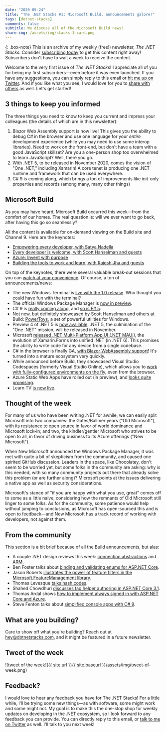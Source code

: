 ```yaml
---
date: "2020-05-24"
title: "The .NET Stacks #1: Microsoft Build, announcements galore!"
tags: [dotnet-stacks]
comments: false
subtitle: We discuss all of the Microsoft Build news!
share-img: /assets/img/stacks-1-card.png
---
```


{: .box-note}
This is an archive of my weekly (free!) newsletter, *The .NET Stacks*. Consider [subscribing today](https://dotnetstacks.com) to get this content right away! Subscribers don't have to wait a week to receive the content.

Welcome to the very first issue of *The .NET Stacks*! I appreciate all of you for being my first subscribers—even before it was even launched. If you have any suggestions, you can simply reply to this email or [hit me up on Twitter](https://twitter.com/dotnetstacks). And if you like what you see, I would love for you to [share with others](https://www.dotnetstacks.com) as well. Let's get started!

## 3 things to keep you informed

The three things you need to know to keep you current and impress your colleagues (the details of which are in this newsletter):

1. Blazor Web Assembly support is now live! This gives you the ability to debug C# in the browser and use one language for your *entire* development experience (while you may need to use some interop libraries). Need to work on the front-end, but don't have a team with a good JavaScript skillset? Are you a one-person shop too overwhelmed to learn JavaScript? Well, there you go.
1. With .NET 5, to be released in November 2020, comes the vision of "One .NET," including Xamarin! A core tenet is producing one .NET runtime and framework that can be used everywhere.
1. C# 9 is coming along, which brings a ton of improvements like init-only properties and records (among many, many other things)

## Microsoft Build

As you may have heard, Microsoft Build occurred this week—from the comfort of our homes. The real question is: will we ever want to go back, after having this go so seamlessly?

All the content is available for on-demand viewing on the Build site and Channel 9. Here are the keynotes:

- [Empowering every developer, with Satya Nadella](https://mybuild.microsoft.com/sessions/23912de2-1531-4684-b85a-d57ac30af09e?source=sessions)
- [Every developer is welcome, with Scott Hanselman and guests](https://mybuild.microsoft.com/sessions/871ef73f-f04a-405b-a0fa-01d7433067d1?source=sessions)
- [Azure: Invent with purpose](https://mybuild.microsoft.com/sessions/80ec2639-35c3-462b-8155-1ef52c29310c?source=sessions)
- [Building the tools to work and learn, with Rajesh Jha and guests](https://mybuild.microsoft.com/sessions/828faeb1-b24f-427f-bfce-078b8c0f4fd5?source=sessions)

On top of the keynotes, there were several valuable break-out sessions that you can [watch at your convenience](https://mybuild.microsoft.com/). Of course, a ton of announcements/news:

- The new Windows Terminal is [live with the 1.0 release](https://devblogs.microsoft.com/commandline/windows-terminal-1-0/). Who thought you could have fun with the terminal? 
- The official Windows Package Manager is [now in preview](https://devblogs.microsoft.com/commandline/windows-package-manager-preview/). 
- C# 9 is [really coming along](https://devblogs.microsoft.com/dotnet/welcome-to-c-9-0/), and [so is F# 5](https://devblogs.microsoft.com/dotnet/f-5-update-for-net-5-preview-4/).
- Not new, but definitely showcased by Scott Hanselman and others at Build: [PowerToys](https://github.com/microsoft/PowerToys), a set of powerful utilities for Windows.
- Preview 4 of .NET 5 is [now available](https://devblogs.microsoft.com/dotnet/announcing-net-5-preview-4-and-our-journey-to-one-net/). .NET 5, the culmination of the "One .NET" mission, will be released in November. 
- Microsoft [released .NET Multi-Platform App UI (.NET MAUI)](https://devblogs.microsoft.com/dotnet/introducing-net-multi-platform-app-ui/), the evolution of Xamarin.Forms into unified .NET (in .NET 6). This promises the ability to write code for any device from a single codebase.
- C# in the browser is finally GA, [with Blazor WebAssembly support](https://devblogs.microsoft.com/aspnet/blazor-webassembly-3-2-0-now-available/)! It's turned into a mature ecosystem very quickly.
- While announced before Build, they showcased Visual Studio Codespaces (formerly Visual Studio Online), which allows you to [work with fully-configured environments on the fly](https://devblogs.microsoft.com/visualstudio/introducing-visual-studio-codespaces/), even from the browser.
- Azure Static Web Apps have rolled out (in preview), and [looks quite promising](https://azure.microsoft.com/services/app-service/static/).
- Learn TV [is now live](https://docs.microsoft.com/learn/tv/).

## Thought of the week

For many of us who have been writing .NET for awhile, we can easily split Microsoft into two companies: the Gates/Ballmer years ("OId Microsoft"), with its resistance to open source in favor of world dominance and Microsoft lock-in; and two, the kindler/gentler Microsoft who strives to be open to all, in favor of driving business to its Azure offerings ("New Microsoft").

When New Microsoft announced the Windows Package Manager, it was met with quite a bit of skepticism from the community, and caused one spirited GitHub discussion. Leaders in the space, like Chocolatey, don't seem to be worried yet, but some folks in the community are asking: why is this needed, with so many community projects out there that already solve this problem (or are further along)? Microsoft points at the issues delivering a native app as well as security considerations.

Microsoft's stance of "if you are happy with what you use, great" comes off to some as a little naive, considering how the remnants of Old Microsoft still linger to some folks. As for the community, some patience would help without jumping to conclusions, as Microsoft has open-sourced this and is open to feedback—and New Microsoft has a track record of working with developers, not against them.

## From the community

This section is a bit brief because of all the Build announcements, but alas:

- A couple .NET design reviews this week: [connection abstractions](https://www.youtube.com/watch?v=C5W7f10eX3Q) and [ARM](https://www.youtube.com/watch?v=4JGzVdL4mkI&t=6232s).
- Ben Foster talks about [binding and validating enums for ASP.NET Core](https://benfoster.io/blog/binding-validating-enums-aspnet-core/).
- Jason Roberts [illustrates the power of feature filters in the Microsoft.FeatureManagement library](https://dontcodetired.com/blog/post/Microsoft-Feature-Flags-Controlling-Features-with-Feature-Filters-(MicrosoftFeatureManagement)).
- Thomas Levesque [talks hash codes](https://thomaslevesque.com/2020/05/15/things-every-csharp-developer-should-know-1-hash-codes/).
- Shahed Chowdhuri [discusses tag helper authoring in ASP.NET Core 3.1](https://wakeupandcode.com/tag-helper-authoring-in-asp-net-core-3-1/).
- Thomas Ardal shows [how to implement always signed in with ASP.NET Core and Azure](https://blog.elmah.io/implementing-always-signed-in-with-asp-net-core-and-azure/).
- Steve Fenton talks about [simplified console apps with C# 9](https://www.stevefenton.co.uk/2020/05/csharp-9-simplified-console-apps/).

## What are you building?

Care to show off what you're building? Reach out at hey@dotnetstacks.com, and it might be featured in a future newsletter.

## Tweet of the week

![tweet of the week]({{ site.url }}{{ site.baseurl }}/assets/img/tweet-of-week.png)

## Feedback?

I would love to hear any feedback you have for The .NET Stacks! For a little while, I'll be trying some new things—as with software, some might work and some might not. My goal is to make this the one-stop shop for weekly updates on developing in the .NET ecosystem, so I look forward to any feedback you can provide. You can directly reply to this email, or [talk to me on Twitter](https://www.dotnetstacks.com) as well. I'll talk to you next week!

